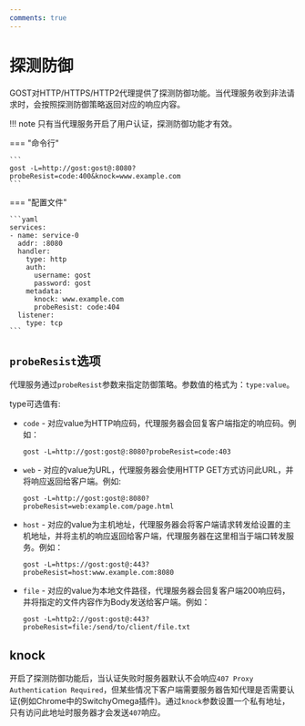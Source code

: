 ```yaml
---
comments: true
---
```


# 探测防御

GOST对HTTP/HTTPS/HTTP2代理提供了探测防御功能。当代理服务收到非法请求时，会按照探测防御策略返回对应的响应内容。

!!! note
    只有当代理服务开启了用户认证，探测防御功能才有效。

=== "命令行"

    ```
    gost -L=http://gost:gost@:8080?probeResist=code:400&knock=www.example.com
    ```

=== "配置文件"

    ```yaml
    services:
    - name: service-0
      addr: :8080
      handler:
        type: http
        auth:
          username: gost
          password: gost
        metadata:
          knock: www.example.com
          probeResist: code:404
      listener:
        type: tcp
    ```

## `probeResist`选项

代理服务通过`probeResist`参数来指定防御策略。参数值的格式为：`type:value`。

type可选值有:

* `code` - 对应value为HTTP响应码，代理服务器会回复客户端指定的响应码。例如：
    ```
    gost -L=http://gost:gost@:8080?probeResist=code:403
    ```

* `web` - 对应的value为URL，代理服务器会使用HTTP GET方式访问此URL，并将响应返回给客户端。例如: 
    ```
    gost -L=http://gost:gost@:8080?probeResist=web:example.com/page.html
    ```

* `host` - 对应的value为主机地址，代理服务器会将客户端请求转发给设置的主机地址，并将主机的响应返回给客户端，代理服务器在这里相当于端口转发服务。例如：
	```
	gost -L=https://gost:gost@:443?probeResist=host:www.example.com:8080
	```

* `file` - 对应的value为本地文件路径，代理服务器会回复客户端200响应码，并将指定的文件内容作为Body发送给客户端。例如：
	```
	gost -L=http2://gost:gost@:443?probeResist=file:/send/to/client/file.txt
	```

## knock

开启了探测防御功能后，当认证失败时服务器默认不会响应`407 Proxy Authentication Required`，但某些情况下客户端需要服务器告知代理是否需要认证(例如Chrome中的SwitchyOmega插件)。通过`knock`参数设置一个私有地址，只有访问此地址时服务器才会发送`407`响应。